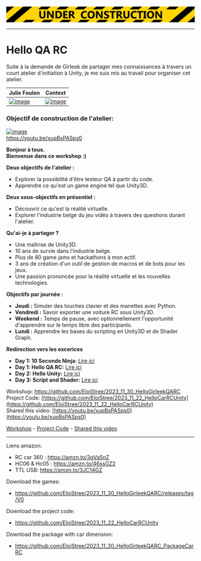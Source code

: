 ![WIP](https://github.com/EloiStree/EloiStree/blob/master/Images/WIP.png)

---

# Hello QA RC

Suite à la demande de Girleek de partager mes connaissances à travers un court atelier d'initiation à Unity, je me suis mis au travail pour organiser cet atelier.

| Julie Foulon | Context |
| --- | --- |
| [![image](https://github.com/EloiStree/2023_11_30_HelloGirleekQARC/assets/20149493/a2257721-3b10-4e55-8083-4961a93a3548)](https://youtu.be/3yGO8V5O3FQ) | [![image](https://github.com/EloiStree/2023_11_30_HelloGirleekQARC/assets/20149493/c624efc9-1dcb-4a9b-a63c-897b80196efe)](https://girleek.tech) |

### Objectif de construction de l'atelier:
[![image](https://github.com/EloiStree/2023_11_30_HelloGirleekQARC/assets/20149493/2c1c5f52-bcea-4624-97c1-f759e0951976)](https://youtu.be/xupBsPASps0)  
https://youtu.be/xupBsPASps0

**Bonjour à tous.**  
**Bienvenue dans ce workshop :)**

**Deux objectifs de l'atelier :**
- Explorer la possibilité d'être testeur QA à partir du code.
- Apprendre ce qu'est un game engine tel que Unity3D.

**Deux sous-objectifs en présentiel :**
- Découvrir ce qu'est la réalité virtuelle.
- Explorer l'industrie belge du jeu vidéo à travers des questions durant l'atelier.

**Qu'ai-je à partager ?**
- Une maîtrise de Unity3D.
- 10 ans de survie dans l'industrie belge.
- Plus de 80 game jams et hackathons à mon actif.
- 3 ans de création d'un outil de gestion de macros et de bots pour les jeux.
- Une passion prononcée pour la réalité virtuelle et les nouvelles technologies.

**Objectifs par journée :**
- **Jeudi :** Simuler des touches clavier et des manettes avec Python.
- **Vendredi :** Savoir exporter une voiture RC sous Unity3D.
- **Weekend :** Temps de pause, avec optionnellement l'opportunité d'apprendre sur le temps libre des participants.
- **Lundi :** Apprendre les bases du scripting en Unity3D et de Shader Graph.


**Redirection vers les excerices**
- **Day 1: 10 Seconds Ninja**: [Lire ici](https://github.com/EloiStree/2023_11_30_HelloGirleekQARC/blob/main/Day1_10SecondsNinja.md)
- **Day 1: Hello QA RC:** [Lire ici](https://github.com/EloiStree/2023_11_30_HelloGirleekQARC/blob/main/Day2_BonjourUnity3D.md)
- **Day 2: Hello Unity:** [Lire ici](https://github.com/EloiStree/2023_11_30_HelloGirleekQARC/blob/main/Day2_BonjourUnity3D.md)
- **Day 3: Script and Shader:** [Lire ici](https://github.com/EloiStree/2023_11_30_HelloGirleekQARC/blob/main/Day3_ScriptEtShaderGraph.md)


Workshop: [https://github.com/EloiStree/2023_11_30_HelloGirleekQARC ](https://github.com/EloiStree/2023_11_30_HelloGirleekQARC )  
Project Code: [https://github.com/EloiStree/2023_11_22_HelloCarRCUnity](https://github.com/EloiStree/2023_11_22_HelloCarRCUnity)  
Shared this video: [https://youtu.be/xupBsPASps0](https://youtu.be/xupBsPASps0)

[Workshop](https://github.com/EloiStree/2023_11_30_HelloGirleekQARC ) - [Project Code](https://github.com/EloiStree/2023_11_22_HelloCarRCUnity) - [Shared this video](https://youtu.be/xupBsPASps0)

---

Liens amazon:
- RC car 360 : https://amzn.to/3qVa5nZ
- HC06 & Hc05 : https://amzn.to/46ssGZ2
- TTL USB: https://amzn.to/3JC14GZ

Download the games:
- https://github.com/EloiStree/2023_11_30_HelloGirleekQARC/releases/tag/V0

Download the project code:
- https://github.com/EloiStree/2023_11_22_HelloCarRCUnity

Download the package with car dimension:
- https://github.com/EloiStree/2023_11_30_HelloGirleekQARC_PackageCarRC
